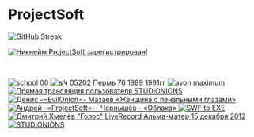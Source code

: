 # ProjectSoft

![GitHub Streak](http://github-readme-streak-stats.herokuapp.com?user=ProjectSoft-STUDIONIONS&locale=ru&mode=weekly)

<a href="https://mynickname.com/projectsoft" target="_blank">
	<img src="https://mynickname.com/img.php?nick=ProjectSoft&sert=2&text=t5" alt="Никнейм ProjectSoft зарегистрирован!" border="0" />
</a>
<p>&nbsp;</p>
<!-- prettier-ignore-start -->
<!-- BEGIN EXAMPLE-YOUTUBE-CARDS -->
<a href="https://www.youtube.com/watch?v=JngA6v6CFRI">
  <picture>
    <source media="(prefers-color-scheme: dark)" srcset="https://ytcards.demolab.com/?id=JngA6v6CFRI&title=school+00&lang=en&timestamp=1693159266&background_color=%230d1117&title_color=%23ffffff&stats_color=%23dedede&max_title_lines=2&width=250&border_radius=5&duration=211">
    <img src="https://ytcards.demolab.com/?id=JngA6v6CFRI&title=school+00&lang=en&timestamp=1693159266&background_color=%23ffffff&title_color=%2324292f&stats_color=%2357606a&max_title_lines=2&width=250&border_radius=5&duration=211" alt="school 00" title="school 00">
  </picture>
</a>
<a href="https://www.youtube.com/watch?v=4vyN35OcqGo">
  <picture>
    <source media="(prefers-color-scheme: dark)" srcset="https://ytcards.demolab.com/?id=4vyN35OcqGo&title=%D0%B2%E2%81%84%D1%87+05202+%D0%9F%D0%B5%D1%80%D0%BC%D1%8C+76+1989+1991%D0%B3%D0%B3&lang=en&timestamp=1576603072&background_color=%230d1117&title_color=%23ffffff&stats_color=%23dedede&max_title_lines=2&width=250&border_radius=5&duration=296">
    <img src="https://ytcards.demolab.com/?id=4vyN35OcqGo&title=%D0%B2%E2%81%84%D1%87+05202+%D0%9F%D0%B5%D1%80%D0%BC%D1%8C+76+1989+1991%D0%B3%D0%B3&lang=en&timestamp=1576603072&background_color=%23ffffff&title_color=%2324292f&stats_color=%2357606a&max_title_lines=2&width=250&border_radius=5&duration=296" alt="в⁄ч 05202 Пермь 76 1989 1991гг" title="в⁄ч 05202 Пермь 76 1989 1991гг">
  </picture>
</a>
<a href="https://www.youtube.com/watch?v=HAoU8Xh-4H8">
  <picture>
    <source media="(prefers-color-scheme: dark)" srcset="https://ytcards.demolab.com/?id=HAoU8Xh-4H8&title=avon+maximum&lang=en&timestamp=1563732509&background_color=%230d1117&title_color=%23ffffff&stats_color=%23dedede&max_title_lines=2&width=250&border_radius=5&duration=91">
    <img src="https://ytcards.demolab.com/?id=HAoU8Xh-4H8&title=avon+maximum&lang=en&timestamp=1563732509&background_color=%23ffffff&title_color=%2324292f&stats_color=%2357606a&max_title_lines=2&width=250&border_radius=5&duration=91" alt="avon maximum" title="avon maximum">
  </picture>
</a>
<a href="https://www.youtube.com/watch?v=Up8erC73Kv8">
  <picture>
    <source media="(prefers-color-scheme: dark)" srcset="https://ytcards.demolab.com/?id=Up8erC73Kv8&title=%D0%9F%D1%80%D1%8F%D0%BC%D0%B0%D1%8F+%D1%82%D1%80%D0%B0%D0%BD%D1%81%D0%BB%D1%8F%D1%86%D0%B8%D1%8F+%D0%BF%D0%BE%D0%BB%D1%8C%D0%B7%D0%BE%D0%B2%D0%B0%D1%82%D0%B5%D0%BB%D1%8F+STUDIONIONS&lang=en&timestamp=1503508627&background_color=%230d1117&title_color=%23ffffff&stats_color=%23dedede&max_title_lines=2&width=250&border_radius=5&duration=0">
    <img src="https://ytcards.demolab.com/?id=Up8erC73Kv8&title=%D0%9F%D1%80%D1%8F%D0%BC%D0%B0%D1%8F+%D1%82%D1%80%D0%B0%D0%BD%D1%81%D0%BB%D1%8F%D1%86%D0%B8%D1%8F+%D0%BF%D0%BE%D0%BB%D1%8C%D0%B7%D0%BE%D0%B2%D0%B0%D1%82%D0%B5%D0%BB%D1%8F+STUDIONIONS&lang=en&timestamp=1503508627&background_color=%23ffffff&title_color=%2324292f&stats_color=%2357606a&max_title_lines=2&width=250&border_radius=5&duration=0" alt="Прямая трансляция пользователя STUDIONIONS" title="Прямая трансляция пользователя STUDIONIONS">
  </picture>
</a>
<a href="https://www.youtube.com/watch?v=0Nv-yFuT-BQ">
  <picture>
    <source media="(prefers-color-scheme: dark)" srcset="https://ytcards.demolab.com/?id=0Nv-yFuT-BQ&title=%D0%94%D0%B5%D0%BD%D0%B8%D1%81+-%3DEvilOnion%3D-+%D0%9C%D0%B0%D0%B7%D0%B0%D0%B5%D0%B2+%C2%AB%D0%96%D0%B5%D0%BD%D1%89%D0%B8%D0%BD%D0%B0+%D1%81+%D0%BF%D0%B5%D1%87%D0%B0%D0%BB%D1%8C%D0%BD%D1%8B%D0%BC%D0%B8+%D0%B3%D0%BB%D0%B0%D0%B7%D0%B0%D0%BC%D0%B8%C2%BB&lang=en&timestamp=1452385624&background_color=%230d1117&title_color=%23ffffff&stats_color=%23dedede&max_title_lines=2&width=250&border_radius=5&duration=216">
    <img src="https://ytcards.demolab.com/?id=0Nv-yFuT-BQ&title=%D0%94%D0%B5%D0%BD%D0%B8%D1%81+-%3DEvilOnion%3D-+%D0%9C%D0%B0%D0%B7%D0%B0%D0%B5%D0%B2+%C2%AB%D0%96%D0%B5%D0%BD%D1%89%D0%B8%D0%BD%D0%B0+%D1%81+%D0%BF%D0%B5%D1%87%D0%B0%D0%BB%D1%8C%D0%BD%D1%8B%D0%BC%D0%B8+%D0%B3%D0%BB%D0%B0%D0%B7%D0%B0%D0%BC%D0%B8%C2%BB&lang=en&timestamp=1452385624&background_color=%23ffffff&title_color=%2324292f&stats_color=%2357606a&max_title_lines=2&width=250&border_radius=5&duration=216" alt="Денис -=EvilOnion=- Мазаев «Женщина с печальными глазами»" title="Денис -=EvilOnion=- Мазаев «Женщина с печальными глазами»">
  </picture>
</a>
<a href="https://www.youtube.com/watch?v=axd2JccV8MA">
  <picture>
    <source media="(prefers-color-scheme: dark)" srcset="https://ytcards.demolab.com/?id=axd2JccV8MA&title=%D0%90%D0%BD%D0%B4%D1%80%D0%B5%D0%B9++-%3DProjectSoft%3D--+%D0%A7%D0%B5%D1%80%D0%BD%D1%8B%D1%88%D1%91%D0%B2+-+%C2%AB%D0%9E%D0%B1%D0%BB%D0%B0%D0%BA%D0%B0%C2%BB&lang=en&timestamp=1406774003&background_color=%230d1117&title_color=%23ffffff&stats_color=%23dedede&max_title_lines=2&width=250&border_radius=5&duration=167">
    <img src="https://ytcards.demolab.com/?id=axd2JccV8MA&title=%D0%90%D0%BD%D0%B4%D1%80%D0%B5%D0%B9++-%3DProjectSoft%3D--+%D0%A7%D0%B5%D1%80%D0%BD%D1%8B%D1%88%D1%91%D0%B2+-+%C2%AB%D0%9E%D0%B1%D0%BB%D0%B0%D0%BA%D0%B0%C2%BB&lang=en&timestamp=1406774003&background_color=%23ffffff&title_color=%2324292f&stats_color=%2357606a&max_title_lines=2&width=250&border_radius=5&duration=167" alt="Андрей  -=ProjectSoft=-- Чернышёв - «Облака»" title="Андрей  -=ProjectSoft=-- Чернышёв - «Облака»">
  </picture>
</a>
<a href="https://www.youtube.com/watch?v=0qifVpp0XWg">
  <picture>
    <source media="(prefers-color-scheme: dark)" srcset="https://ytcards.demolab.com/?id=0qifVpp0XWg&title=SWF+to+EXE&lang=en&timestamp=1385972136&background_color=%230d1117&title_color=%23ffffff&stats_color=%23dedede&max_title_lines=2&width=250&border_radius=5&duration=44">
    <img src="https://ytcards.demolab.com/?id=0qifVpp0XWg&title=SWF+to+EXE&lang=en&timestamp=1385972136&background_color=%23ffffff&title_color=%2324292f&stats_color=%2357606a&max_title_lines=2&width=250&border_radius=5&duration=44" alt="SWF to EXE" title="SWF to EXE">
  </picture>
</a>
<a href="https://www.youtube.com/watch?v=7bmj39y480o">
  <picture>
    <source media="(prefers-color-scheme: dark)" srcset="https://ytcards.demolab.com/?id=7bmj39y480o&title=%D0%94%D0%BC%D0%B8%D1%82%D1%80%D0%B8%D0%B9+%D0%A5%D0%BC%D0%B5%D0%BB%D1%91%D0%B2+%22%D0%93%D0%BE%D0%BB%D0%BE%D1%81%22+LiveRecord+%D0%90%D0%BB%D1%8C%D0%BC%D0%B0-%D0%BC%D0%B0%D1%82%D0%B5%D1%80+15+%D0%B4%D0%B5%D0%BA%D0%B0%D0%B1%D1%80%D1%8F+2012&lang=en&timestamp=1366489083&background_color=%230d1117&title_color=%23ffffff&stats_color=%23dedede&max_title_lines=2&width=250&border_radius=5&duration=274">
    <img src="https://ytcards.demolab.com/?id=7bmj39y480o&title=%D0%94%D0%BC%D0%B8%D1%82%D1%80%D0%B8%D0%B9+%D0%A5%D0%BC%D0%B5%D0%BB%D1%91%D0%B2+%22%D0%93%D0%BE%D0%BB%D0%BE%D1%81%22+LiveRecord+%D0%90%D0%BB%D1%8C%D0%BC%D0%B0-%D0%BC%D0%B0%D1%82%D0%B5%D1%80+15+%D0%B4%D0%B5%D0%BA%D0%B0%D0%B1%D1%80%D1%8F+2012&lang=en&timestamp=1366489083&background_color=%23ffffff&title_color=%2324292f&stats_color=%2357606a&max_title_lines=2&width=250&border_radius=5&duration=274" alt="Дмитрий Хмелёв &quot;Голос&quot; LiveRecord Альма-матер 15 декабря 2012" title="Дмитрий Хмелёв &quot;Голос&quot; LiveRecord Альма-матер 15 декабря 2012">
  </picture>
</a>
<a href="https://www.youtube.com/watch?v=NvHlKKMatsw">
  <picture>
    <source media="(prefers-color-scheme: dark)" srcset="https://ytcards.demolab.com/?id=NvHlKKMatsw&title=STUDIONIONS&lang=en&timestamp=1328182548&background_color=%230d1117&title_color=%23ffffff&stats_color=%23dedede&max_title_lines=2&width=250&border_radius=5&duration=58">
    <img src="https://ytcards.demolab.com/?id=NvHlKKMatsw&title=STUDIONIONS&lang=en&timestamp=1328182548&background_color=%23ffffff&title_color=%2324292f&stats_color=%2357606a&max_title_lines=2&width=250&border_radius=5&duration=58" alt="STUDIONIONS" title="STUDIONIONS">
  </picture>
</a>
<!-- END EXAMPLE-YOUTUBE-CARDS -->
<!-- prettier-ignore-end -->
